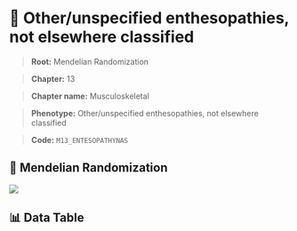 # 🧪 Other/unspecified enthesopathies, not elsewhere classified

> **Root:** Mendelian Randomization

> **Chapter:** 13  

> **Chapter name:** Musculoskeletal

> **Phenotype:** Other/unspecified enthesopathies, not elsewhere classified  

> **Code:** `M13_ENTESOPATHYNAS`

## 🧬 Mendelian Randomization  

<img src="/MR/Figures/Forward/M13_ENTESOPATHYNAS.png"/>

## 📊 Data Table

<CsvTableMRF src="/MR/Data/Forward/M13_ENTESOPATHYNAS.csv"/>
